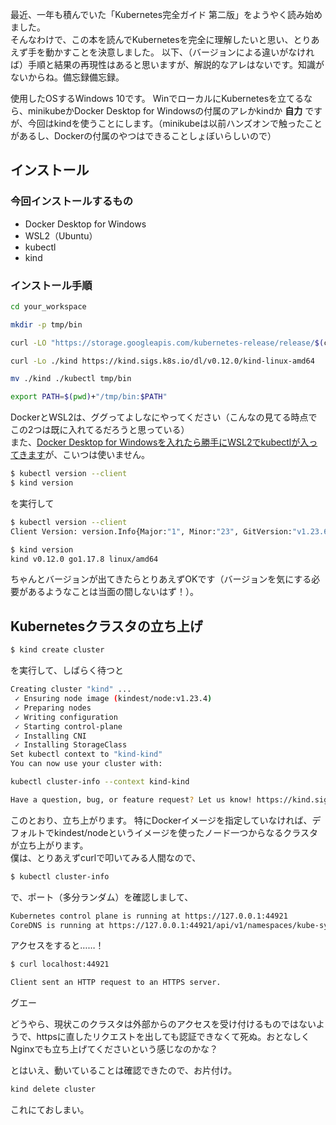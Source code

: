 最近、一年も積んでいた「Kubernetes完全ガイド 第二版」をようやく読み始めました。  
そんなわけで、この本を読んでKubernetesを完全に理解したいと思い、とりあえず手を動かすことを決意しました。
以下、（バージョンによる違いがなければ）手順と結果の再現性はあると思いますが、解説的なアレはないです。知識がないからね。備忘録備忘録。

使用したOSするWindows 10です。
WinでローカルにKubernetesを立てるなら、minikubeかDocker Desktop for Windowsの付属のアレかkindか **自力** ですが、今回はkindを使うことにします。（minikubeは以前ハンズオンで触ったことがあるし、Dockerの付属のやつはできることしょぼいらしいので）

## インストール
### 今回インストールするもの
* Docker Desktop for Windows
* WSL2（Ubuntu）
* kubectl
* kind

### インストール手順

```bash
cd your_workspace

mkdir -p tmp/bin 

curl -LO "https://storage.googleapis.com/kubernetes-release/release/$(curl -s https://storage.googleapis.com/kubernetes-release/release/stable.txt)/bin/linux/amd64/kubectl"

curl -Lo ./kind https://kind.sigs.k8s.io/dl/v0.12.0/kind-linux-amd64

mv ./kind ./kubectl tmp/bin

export PATH=$(pwd)+"/tmp/bin:$PATH"
```

DockerとWSL2は、ググってよしなにやってください（こんなの見てる時点でこの2つは既に入れてるだろうと思っている）  
また、[Docker Desktop for Windowsを入れたら勝手にWSL2でkubectlが入ってきます](https://kubernetes.io/ja/docs/tasks/tools/install-kubectl/#install-kubectl-on-windows)が、こいつは使いません。

```bash
$ kubectl version --client
$ kind version
```

を実行して

```bash
$ kubectl version --client
Client Version: version.Info{Major:"1", Minor:"23", GitVersion:"v1.23.6", GitCommit:"ad3338546da947756e8a88aa6822e9c11e7eac22", GitTreeState:"clean", BuildDate:"2022-04-14T08:49:13Z", GoVersion:"go1.17.9", Compiler:"gc", Platform:"linux/amd64"}

$ kind version
kind v0.12.0 go1.17.8 linux/amd64
```
ちゃんとバージョンが出てきたらとりあえずOKです（バージョンを気にする必要があるようなことは当面の間しないはず！）。

## Kubernetesクラスタの立ち上げ
```bash
$ kind create cluster
```
を実行して、しばらく待つと
```bash
Creating cluster "kind" ...
 ✓ Ensuring node image (kindest/node:v1.23.4) 
 ✓ Preparing nodes 
 ✓ Writing configuration 
 ✓ Starting control-plane 
 ✓ Installing CNI 
 ✓ Installing StorageClass 
Set kubectl context to "kind-kind"
You can now use your cluster with:

kubectl cluster-info --context kind-kind

Have a question, bug, or feature request? Let us know! https://kind.sigs.k8s.io/#community 
```
このとおり、立ち上がります。
特にDockerイメージを指定していなければ、デフォルトでkindest/nodeというイメージを使ったノード一つからなるクラスタが立ち上がります。  
僕は、とりあえずcurlで叩いてみる人間なので、
```bash
$ kubectl cluster-info
```
で、ポート（多分ランダム）を確認しまして、
```bash
Kubernetes control plane is running at https://127.0.0.1:44921
CoreDNS is running at https://127.0.0.1:44921/api/v1/namespaces/kube-system/services/kube-dns:dns/proxy
```
アクセスをすると……！
```bash
$ curl localhost:44921
```

```bash
Client sent an HTTP request to an HTTPS server.
```
グエー

どうやら、現状このクラスタは外部からのアクセスを受け付けるものではないようで、httpsに直したリクエストを出しても認証できなくて死ぬ。おとなしくNginxでも立ち上げてくださいという感じなのかな？

とはいえ、動いていることは確認できたので、お片付け。
```bash
kind delete cluster
```

これにておしまい。